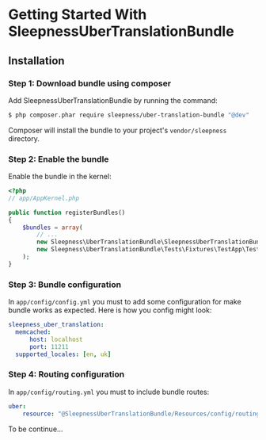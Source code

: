 Getting Started With SleepnessUberTranslationBundle
==================================

## Installation

### Step 1: Download bundle using composer

Add SleepnessUberTranslationBundle by running the command:

``` bash
$ php composer.phar require sleepness/uber-translation-bundle "@dev"
```

Composer will install the bundle to your project's `vendor/sleepness` directory.

### Step 2: Enable the bundle

Enable the bundle in the kernel:

``` php
<?php
// app/AppKernel.php

public function registerBundles()
{
    $bundles = array(
        // ...
        new Sleepness\UberTranslationBundle\SleepnessUberTranslationBundle(),
        new Sleepness\UberTranslationBundle\Tests\Fixtures\TestApp\TestBundle\TestBundle(), // required for testing environment
    );
}
```

### Step 3: Bundle configuration

In `app/config/config.yml` you must to add some configuration for make bundle works as expected.
Here is how you config might look:

``` yml
sleepness_uber_translation:
  memcached:
      host: localhost
      port: 11211
  supported_locales: [en, uk]
```

### Step 4: Routing configuration

In `app/config/routing.yml` you must to include bundle routes:

``` yml
uber:
    resource: "@SleepnessUberTranslationBundle/Resources/config/routing.yml"]
```

To be continue...
